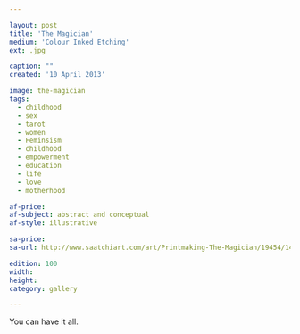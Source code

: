 ```yaml
---

layout: post
title: 'The Magician'
medium: 'Colour Inked Etching'
ext: .jpg

caption: ""
created: '10 April 2013'

image: the-magician
tags:
  - childhood
  - sex
  - tarot
  - women
  - Feminsism
  - childhood
  - empowerment
  - education
  - life
  - love
  - motherhood

af-price:
af-subject: abstract and conceptual
af-style: illustrative

sa-price:
sa-url: http://www.saatchiart.com/art/Printmaking-The-Magician/19454/1461974/view

edition: 100
width:
height:
category: gallery

---
```

You can have it all.
